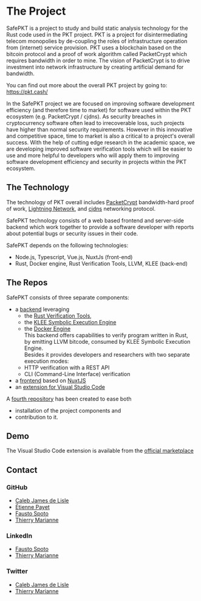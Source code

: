 # The  Project

SafePKT is a project to study and build static analysis technology for the Rust code
used in the PKT project. PKT is a project for disintermediating telecom monopolies by
de-coupling the roles of infrastructure operation from (internet) service provision.
PKT uses a blockchain based on the bitcoin protocol and a proof of work algorithm called
PacketCrypt which requires bandwidth in order to mine. The vision of PacketCrypt is to
drive investment into network infrastructure by creating artificial demand for
bandwidth.

You can find out more about the overall PKT project by going to: https://pkt.cash/

In the SafePKT project we are focused on improving software development efficiency
(and therefore time to market) for software used within the PKT ecosystem
(e.g. PacketCrypt / cjdns). As security breaches in cryptocurrency software often lead to
irrecoverable loss, such projects have higher than normal security requirements. However
in this innovative and competitive space, time to market is also a critical to a project's
overall success. With the help of cutting edge research in the academic space, we are
developing improved software verification tools which will be easier to use and more helpful
to developers who will apply them to improving software development efficiency and security
in projects within the PKT ecosystem.

## The Technology

The technology of PKT overall includes [PacketCrypt](https://pkt.cash/PacketCrypt-2020-09-04.pdf)
bandwidth-hard proof of work, [Lightning Network](https://en.wikipedia.org/wiki/Lightning_Network),
and [cjdns](https://github.com/cjdelisle/cjdns) networking protocol.

SafePKT technology consists of a web based frontend and server-side backend which work
together to provide a software developer with reports about potential bugs or security
issues in their code.

SafePKT depends on the following technologies:
 - Node.js, Typescript, Vue.js, NuxtJs (front-end)
 - Rust, Docker engine, Rust Verification Tools, LLVM, KLEE (back-end)

## The Repos

SafePKT consists of three separate components:
 - a [backend](https://github.com/LedgerProject/safepkt_backend) leveraging 
   - the [Rust Verification Tools](https://github.com/project-oak/rust-verification-tools),
   - the [KLEE Symbolic Execution Engine](http://klee.github.io/)
   - the [Docker Engine](https://www.docker.com/)  
   This backend offers capabilities to verify program written in Rust,  
   by emitting LLVM bitcode, consumed by KLEE Symbolic Execution Engine.  
   Besides it provides developers and researchers with two separate execution modes:
   - HTTP verification with a REST API
   - CLI (Command-Line Interface) verification
 - a [frontend](https://github.com/LedgerProject/safepkt_frontend) based on [NuxtJS](https://nuxtjs.org/)
 - an [extension for Visual Studio Code](https://github.com/LedgerProject/safepkt_vscode-plugin)

A [fourth repository](https://github.com/LedgerProject/safepkt) has been created to ease both
 - installation of the project components and
 - contribution to it.

## Demo

The Visual Studio Code extension is available from the [official marketplace](https://marketplace.visualstudio.com/items?itemName=CJDNS.safepkt-verifier)

## Contact

### GitHub

 - [Caleb James de Lisle](https://github.com/cjdelisle)
 - [Étienne Payet](https://github.com/etiennepayet)
 - [Fausto Spoto](https://github.com/spoto)
 - [Thierry Marianne](https://twitter.com/thierrymarianne)

### LinkedIn

 - [Fausto Spoto](https://www.linkedin.com/in/fausto-spoto-65171/)
 - [Thierry Marianne](https://twitter.com/thierrymarianne)

### Twitter

 - [Caleb James de Lisle](https://twitter.com/cjdelisle)
 - [Thierry Marianne](https://twitter.com/thierrymarianne)

